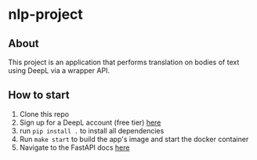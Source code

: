 # nlp-project

## About
This project is an application that performs translation on bodies of text using DeepL via a wrapper API.

## How to start
1. Clone this repo
2. Sign up for a DeepL account (free tier) [here](https://www.deepl.com/en/pro/change-plan?utm_source=github&utm_medium=github-python-readme#developer)
3. run `pip install .` to install all dependencies
4. Run `make start` to build the app's image and start the docker container
5. Navigate to the FastAPI docs [here](http://localhost:9000/docs#/)
